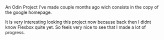 An Odin Project I've made couple months ago wich consists in the copy of the google homepage.

It is very interesting looking this project now because back then I didnt know Flexbox quite yet. So feels very nice to see that I made a lot of progress.